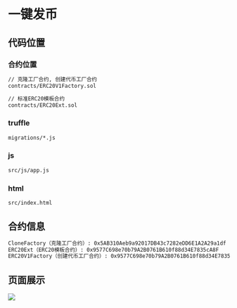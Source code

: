 # 一键发币

## 代码位置

### 合约位置
```html
// 克隆工厂合约, 创建代币工厂合约
contracts/ERC20V1Factory.sol

// 标准ERC20模板合约
contracts/ERC20Ext.sol

```

### truffle
```html
migrations/*.js
```

### js
```html
src/js/app.js
```
### html
```html
src/index.html
```

## 合约信息
```html
CloneFactory（克隆工厂合约）: 0x5AB310Aeb9a92017DB43c7282eDD6E1A2A29a1df
ERC20Ext（ERC20模板合约）: 0x9577C698e70b79A2B0761B610f88d34E7835cA8F
ERC20V1Factory（创建代币工厂合约）: 0x9577C698e70b79A2B0761B610f88d34E7835cA8F
```

## 页面展示

![](https://github.com/guozhouwei/tmp/blob/main/images/001.png)

